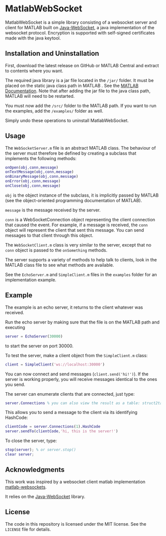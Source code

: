 MatlabWebSocket
===============

MatlabWebSocket is a simple library consisting of a websocket server and client for MATLAB  built on [Java-WebSocket](https://github.com/TooTallNate/Java-WebSocket), a java implementation of the websocket protocol. Encryption is supported with self-signed certificates made with the java keytool.

Installation and Uninstallation
------------
First, download the latest release on GitHub or MATLAB Central and extract to contents where you want.

The required java library is a jar file located in the `/jar/` folder. It must be placed on the static java class path in MATLAB . See the [MATLAB  Documentation](http://www.mathworks.com/help/matlab/matlab_external/static-path.html). Note that after adding the jar file to the java class path, MATLAB will need to be restarted.

You must now add the `/src/` folder to the MATLAB  path. If you want to run the examples, add the `/examples/` folder as well.

Simply undo these operations to uninstall MatlabWebSocket.

Usage
------------

The `WebSocketServer.m` file is an abstract MATLAB  class. The behaviour of the server must therefore be defined by creating a subclass that implements the following methods:

```matlab
onOpen(obj,conn,message)
onTextMessage(obj,conn,message)
onBinaryMessage(obj,conn,message)
onError(obj,conn,message)
onClose(obj,conn,message)
```

`obj` is the object instance of the subclass, it is implicitly passed by MATLAB (see the object-oriented programming documentation of MATLAB).

`message` is the message received by the server.

`conn` is a WebSocketConnection object representing the client connection that caused the event. For example, if a message is received, the `conn` object will represent the client that sent this message. You can send messages to that client through this object.

The `WebSocketClient.m` class is very similar to the server, except that no `conn` object is passed to the `onSomething` methods.

The server supports a variety of methods to help talk to clients, look in the MATLAB class file to see what methods are available.

See the `EchoServer.m` and `SimpleClient.m` files in the `examples` folder for an implementation example.

Example
------
The example is an echo server, it returns to the client whatever was received.

Run the echo server by making sure that the file is on the MATLAB path and executing
```matlab
server = EchoServer(30000)
```
to start the server on port 30000.

To test the server, make a client object from the `SimpleClient.m` class:
```matlab
client = SimpleClient('ws://localhost:30000')
```

You can now connect and send messages (`client.send('hi!')`). If the server is working properly, you will receive messages identical to the ones you send.

The server can enumerate clients that are connected, just type:
```matlab
server.Connections % you can also view the result as a table: struct2table(server.Connections)
```

This allows you to send a message to the client via its identifying HashCode:
```matlab
clientCode = server.Connections(1).HashCode
server.sendTo(clientCode,'hi, this is the server!')
```

To close the server, type:
```matlab
stop(server); % or server.stop()
clear server;
```

Acknowledgments
-------

This work was inspired by a websocket client matlab implementation [matlab-websockets](https://github.com/mingot/matlab-websockets).

It relies on the [Java-WebSocket](https://github.com/TooTallNate/Java-WebSocket) library.

License
-------

The code in this repository is licensed under the MIT license. See the `LICENSE` file for details.
